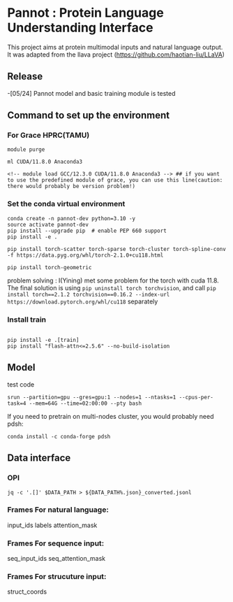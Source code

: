 # Pannot : Protein Language Understanding Interface

This project aims at protein multimodal inputs and natural language output. It was adapted from the llava project (https://github.com/haotian-liu/LLaVA)

## Release


-[05/24] Pannot model and basic training module is tested

## Command to set up the environment 


### For Grace HPRC(TAMU)
```
module purge

ml CUDA/11.8.0 Anaconda3

<!-- module load GCC/12.3.0 CUDA/11.8.0 Anaconda3 --> ## if you want to use the predefined module of grace, you can use this line(caution: there would probably be version problem!)
```

### Set the conda virtual environment
```
conda create -n pannot-dev python=3.10 -y
source activate pannot-dev
pip install --upgrade pip  # enable PEP 660 support
pip install -e .

pip install torch-scatter torch-sparse torch-cluster torch-spline-conv -f https://data.pyg.org/whl/torch-2.1.0+cu118.html

pip install torch-geometric

```

problem solving : I(Yining) met some problem for the torch with cuda 11.8. The final solution is using `pip uninstall torch torchvision`, and call `pip install torch==2.1.2 torchvision==0.16.2 --index-url https://download.pytorch.org/whl/cu118` separately

### Install train

```

pip install -e .[train]
pip install "flash-attn<=2.5.6" --no-build-isolation

```

## Model
test code
```
srun --partition=gpu --gres=gpu:1 --nodes=1 --ntasks=1 --cpus-per-task=4 --mem=64G --time=02:00:00 --pty bash
```

If you need to pretrain on multi-nodes cluster, you would probably need pdsh:
```
conda install -c conda-forge pdsh
```

## Data interface 

### OPI
```
jq -c '.[]' $DATA_PATH > ${DATA_PATH%.json}_converted.jsonl
```

### Frames For natural language:
input_ids
labels
attention_mask

### Frames For sequence input:
seq_input_ids
seq_attention_mask

### Frames For strucuture input:
struct_coords